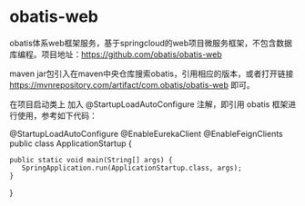 # obatis-web
obatis体系web框架服务，基于springcloud的web项目微服务框架，不包含数据库编程。项目地址：https://github.com/obatis/obatis-web

maven jar包引入在maven中央仓库搜索obatis，引用相应的版本，或者打开链接 https://mvnrepository.com/artifact/com.obatis/obatis-web 即可。

在项目启动类上 加入 @StartupLoadAutoConfigure 注解，即引用 obatis 框架进行使用，参考如下代码： 

@StartupLoadAutoConfigure
@EnableEurekaClient
@EnableFeignClients
public class ApplicationStartup {

    public static void main(String[] args) {
       SpringApplication.run(ApplicationStartup.class, args);
    }

}